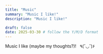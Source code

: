 ```yaml
---
title: "Music"
summary: "Music I like!"
description: "Music I like!"

draft: false
date: 2025-03-30 # follow the Y/M/D format 
---
```


Music I like (maybe my thoughts?)! &nbsp; ٩(˘◡˘)۶
